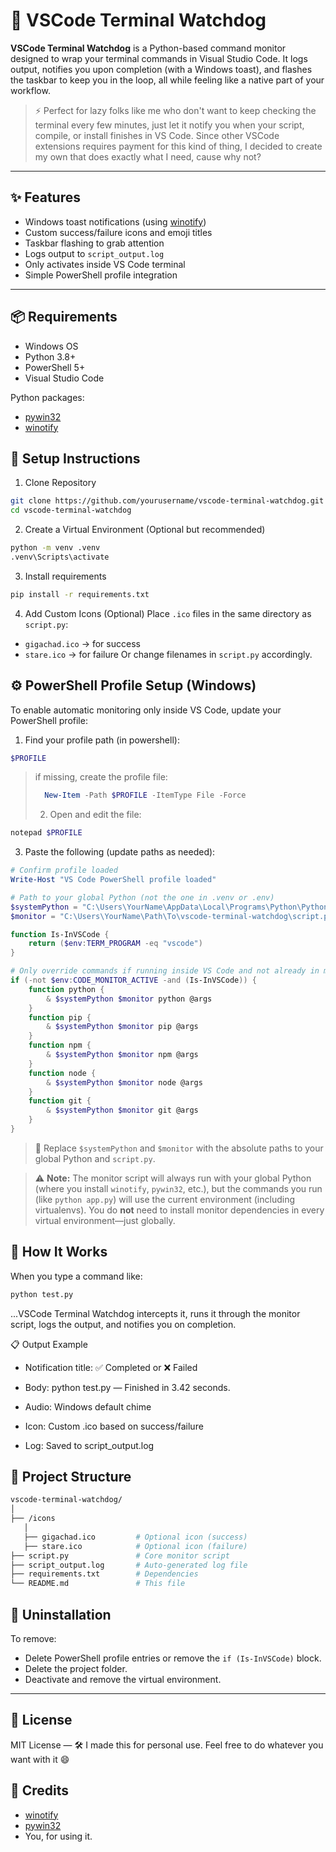 # 🗿 VSCode Terminal Watchdog

**VSCode Terminal Watchdog** is a Python-based command monitor designed to wrap your terminal commands in Visual Studio Code. It logs output, notifies you upon completion (with a Windows toast), and flashes the taskbar to keep you in the loop, all while feeling like a native part of your workflow.

> ⚡ Perfect for lazy folks like me who don't want to keep checking the terminal every few minutes, just let it notify you when your script, compile, or install finishes in VS Code. Since other VSCode extensions requires payment for this kind of thing, I decided to create my own that does exactly what I need, cause why not?

---

## ✨ Features

- Windows toast notifications (using [winotify](https://pypi.org/project/winotify/))
- Custom success/failure icons and emoji titles
- Taskbar flashing to grab attention
- Logs output to `script_output.log`
- Only activates inside VS Code terminal
- Simple PowerShell profile integration

---

## 📦 Requirements

- Windows OS
- Python 3.8+
- PowerShell 5+
- Visual Studio Code

Python packages:

- [pywin32](https://pypi.org/project/pywin32/)
- [winotify](https://pypi.org/project/winotify/)

## 🔧 Setup Instructions

1. Clone Repository

```bash
git clone https://github.com/yourusername/vscode-terminal-watchdog.git
cd vscode-terminal-watchdog
```

2. Create a Virtual Environment (Optional but recommended)

```bash
python -m venv .venv
.venv\Scripts\activate

```

3. Install requirements

```bash
pip install -r requirements.txt
```

4. Add Custom Icons (Optional)
   Place `.ico` files in the same directory as `script.py`:

- `gigachad.ico` → for success
- `stare.ico` → for failure
  Or change filenames in `script.py` accordingly.

## ⚙️ PowerShell Profile Setup (Windows)

To enable automatic monitoring only inside VS Code, update your PowerShell profile:

1. Find your profile path (in powershell):

```powershell
$PROFILE
```

> if missing, create the profile file:
>
> ```powershell
>   New-Item -Path $PROFILE -ItemType File -Force
> ```
>
> 2. Open and edit the file:

```bash
notepad $PROFILE
```

3. Paste the following (update paths as needed):

```powershell
# Confirm profile loaded
Write-Host "VS Code PowerShell profile loaded"

# Path to your global Python (not the one in .venv or .env)
$systemPython = "C:\Users\YourName\AppData\Local\Programs\Python\Python312\python.exe"
$monitor = "C:\Users\YourName\Path\To\vscode-terminal-watchdog\script.py"

function Is-InVSCode {
    return ($env:TERM_PROGRAM -eq "vscode")
}

# Only override commands if running inside VS Code and not already in monitor
if (-not $env:CODE_MONITOR_ACTIVE -and (Is-InVSCode)) {
    function python {
        & $systemPython $monitor python @args
    }
    function pip {
        & $systemPython $monitor pip @args
    }
    function npm {
        & $systemPython $monitor npm @args
    }
    function node {
        & $systemPython $monitor node @args
    }
    function git {
        & $systemPython $monitor git @args
    }
}
```

> 🔁 Replace `$systemPython` and `$monitor` with the absolute paths to your global Python and `script.py`.

> ⚠️ **Note:** The monitor script will always run with your global Python (where you install `winotify`, `pywin32`, etc.), but the commands you run (like `python app.py`) will use the current environment (including virtualenvs). You do **not** need to install monitor dependencies in every virtual environment—just globally.

## 🧪 How It Works

When you type a command like:

```bash
python test.py
```

...VSCode Terminal Watchdog intercepts it, runs it through the monitor script, logs the output, and notifies you on completion.

📋 Output Example

- Notification title: ✅ Completed or ❌ Failed

- Body: python test.py — Finished in 3.42 seconds.

- Audio: Windows default chime

- Icon: Custom .ico based on success/failure

- Log: Saved to script_output.log

## 📁 Project Structure

```bash
vscode-terminal-watchdog/
│
├── /icons
   │
   ├── gigachad.ico         # Optional icon (success)
   ├── stare.ico            # Optional icon (failure)
├── script.py               # Core monitor script
├── script_output.log       # Auto-generated log file
├── requirements.txt        # Dependencies
└── README.md               # This file

```

## 🧼 Uninstallation

To remove:

- Delete PowerShell profile entries or remove the `if (Is-InVSCode)` block.
- Delete the project folder.
- Deactivate and remove the virtual environment.

---

## 📜 License

MIT License — 🛠️ I made this for personal use. Feel free to do whatever you want with it 😄

## 🙌 Credits

- [winotify](https://pypi.org/project/winotify/)
- [pywin32](https://pypi.org/project/pywin32/)
- You, for using it.
